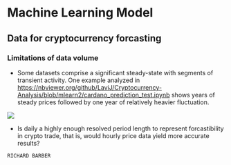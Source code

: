 # Machine Learning Model

## Data for cryptocurrency forcasting
### Limitations of data volume
* Some datasets comprise a significant steady-state with segments of transient activity.  One example analyzed in https://nbviewer.org/github/LaviJ/Cryptocurrency-Analysis/blob/mlearn2/cardano_prediction_test.ipynb shows years of steady prices followed by one year of relatively heavier fluctuation.  
 <img src=https://raw.githubusercontent.com/LaviJ/Cryptocurrency-Analysis/cardanoplot.png />

* Is daily a highly enough resolved period length to represent forcastibility in crypto trade, that is, would hourly price data yield more accurate results?

`RICHARD BARBER`
